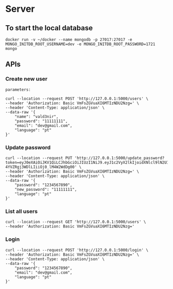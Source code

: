 # Server


## To start the local database

    docker run -v ~/docker --name mongodb -p 27017:27017 -e MONGO_INITDB_ROOT_USERNAME=dev -e MONGO_INITDB_ROOT_PASSWORD=1721 mongo
   
## APIs


### Create new user

    parameters:
    
    curl --location --request POST 'http://127.0.0.1:5000/users' \
    --header 'Authorization: Basic VmFsZGVuaXI6MTIzNDU2Nzg=' \
    --header 'Content-Type: application/json' \
    --data-raw '{
        "name": "vald3nir",
        "password": "11111111",
        "email": "dev@gmail.com",
        "language": "pt"
    }'
    
### Update password

    curl --location --request PUT 'http://127.0.0.1:5000/update_password?token=eyJ0eXAiOiJKV1QiLCJhbGciOiJIUzI1NiJ9.eyJ1c2VyX2lkIjoidXNlcl9lN2U1MjE5My0wNzZmLTQ5MDAtOWYyNS0xYzUyZjcyZjY3N2UiLCJleHAiOjE2NDA1Mzc5MjV9.JAczfolRuLz5-4YVZRgj3WDlLIiiOj0_lM4W2WdDg00' \
    --header 'Authorization: Basic VmFsZGVuaXI6MTIzNDU2Nzg=' \
    --header 'Content-Type: application/json' \
    --data-raw '{
        "password": "1234567890",
        "new_password": "11111111",
        "language": "pt"
    }'
    
### List all users

    curl --location --request GET 'http://127.0.0.1:5000/users' \
    --header 'Authorization: Basic VmFsZGVuaXI6MTIzNDU2Nzg='
    
### Login

    curl --location --request POST 'http://127.0.0.1:5000/login' \
    --header 'Authorization: Basic VmFsZGVuaXI6MTIzNDU2Nzg=' \
    --header 'Content-Type: application/json' \
    --data-raw '{
        "password": "1234567890",
        "email": "dev@gmail.com",
        "language": "pt"
    }'


